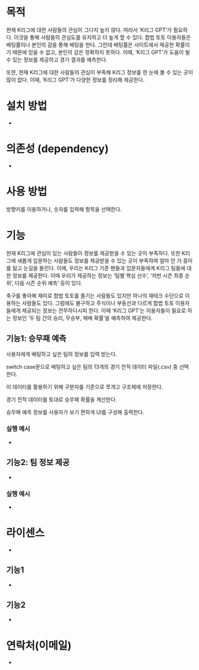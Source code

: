 # 목적

  현재 K리그에 대한 사람들의 관심이 그다지 높지 않다. 따라서 ‘K리그 GPT’가 필요하다. 이것을 통해 사람들의 관심도를 유지하고 더 높게 할 수 있다. 합법 토토 이용자들은 배팅률이나 본인의 감을 통해 배팅을 한다. 그런데 배팅률은 사이트에서 제공한 확률이기 때문에 믿을 수 없고, 본인의 감은 정확하지 못하다. 이때, ‘K리그 GPT’가 도움이 될 수 있는 정보를 제공하고 경기 결과를 예측한다.
  
  또한, 현재 K리그에 대한 사람들의 관심이 부족해 K리그 정보를 한 눈에 볼 수 있는 곳이 많이 없다. 이때, ‘K리그 GPT’가 다양한 정보를 정리해 제공한다.

# 설치 방법

-

# 의존성 (dependency)

-

# 사용 방법

방향키를 이용하거나, 숫자를 입력해 항목을 선택한다.

# 기능

  현재 K리그에 관심이 있는 사람들이 정보를 제공받을 수 있는 곳이 부족하다. 또한 K리그에 새롭게 입문하는 사람들도 정보를 제공받을 수 있는 곳이 부족하여 얼마 안 가 흥미를 잃고 눈길을 돌린다. 이때, 우리는 K리그 기존 팬들과 입문자들에게 K리그 팀들에 대한 정보를 제공한다. 이때 우리가 제공하는 정보는 ‘팀별 핵심 선수’, ‘저번 시즌 최종 순위’, 다음 시즌 순위 예측’ 등이 있다.
  
  축구를 좋아해 재미로 합법 토토를 즐기는 사람들도 있지만 하나의 재테크 수단으로 이용하는 사람들도 있다. 그럼에도 불구하고 주식이나 부동산과 다르게 합법 토토 이용자들에게 제공되는 정보는 전무하다시피 한다. 이때 ‘K리그 GPT’는 이용자들이 필요로 하는 정보인 ‘두 팀 간의 승리, 무승부, 패배 확률’을 예측하여 제공한다.


## 기능1: 승무패 예측

사용자에게 배팅하고 싶은 팀의 정보를 입력 받는다.

switch case문으로 배팅하고 싶은 팀의 13개의 경기 전적 데이터 파일(.csv) 중 선택한다.

이 데이터를 활용하기 위해 구분자를 기준으로 쪼개고 구조체에 저장한다.

경기 전적 데이터를 토대로 승무패 확률을 계산한다.

승무패 예측 정보를 사용자가 보기 편하게 UI를 구성해 출력한다.

### 실행 예시

-

## 기능2: 팀 정보 제공

-

### 실행 예시

-

# 라이센스

-

## 기능1

-

## 기능2

-

# 연락처(이메일)

-
